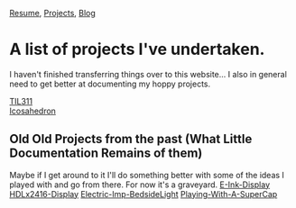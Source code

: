 [Resume](resume_page.md), [Projects](projects.md), [Blog](blog.md)

# A list of projects I've undertaken. 
I haven't finished transferring things over to this website... I also in general need to get better at documenting my hoppy projects. 

[TIL311](Projects\TIL311\TIL311)  
[Icosahedron](Projects\Icosahedron\Icosahedron)

## Old Old Projects from the past (What Little Documentation Remains of them)

Maybe if I get around to it I'll do something better with some of the ideas I played with and go from there. 
For now it's a graveyard. 
[E-Ink-Display](https://youtube.com/shorts/IPP-D4ChCzI?feature=share)
[HDLx2416-Display](https://youtu.be/kw68b5dUZck)
[Electric-Imp-BedsideLight](https://youtu.be/iagQigvVBpA)
[Playing-With-A-SuperCap](https://youtu.be/gzYzHsVv6Cw)
